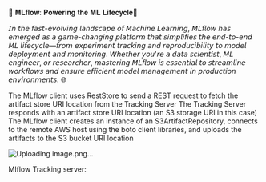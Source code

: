 🚀 𝐌𝐋𝐟𝐥𝐨𝐰: 𝐏𝐨𝐰𝐞𝐫𝐢𝐧𝐠 𝐭𝐡𝐞 𝐌𝐋 𝐋𝐢𝐟𝐞𝐜𝐲𝐜𝐥𝐞🚀



𝘐𝘯 𝘵𝘩𝘦 𝘧𝘢𝘴𝘵-𝘦𝘷𝘰𝘭𝘷𝘪𝘯𝘨 𝘭𝘢𝘯𝘥𝘴𝘤𝘢𝘱𝘦 𝘰𝘧 𝘔𝘢𝘤𝘩𝘪𝘯𝘦 𝘓𝘦𝘢𝘳𝘯𝘪𝘯𝘨, 𝘔𝘓𝘧𝘭𝘰𝘸 𝘩𝘢𝘴 𝘦𝘮𝘦𝘳𝘨𝘦𝘥 𝘢𝘴 𝘢 𝘨𝘢𝘮𝘦-𝘤𝘩𝘢𝘯𝘨𝘪𝘯𝘨 𝘱𝘭𝘢𝘵𝘧𝘰𝘳𝘮 𝘵𝘩𝘢𝘵 𝘴𝘪𝘮𝘱𝘭𝘪𝘧𝘪𝘦𝘴 𝘵𝘩𝘦 𝘦𝘯𝘥-𝘵𝘰-𝘦𝘯𝘥 𝘔𝘓 𝘭𝘪𝘧𝘦𝘤𝘺𝘤𝘭𝘦—𝘧𝘳𝘰𝘮 𝘦𝘹𝘱𝘦𝘳𝘪𝘮𝘦𝘯𝘵 𝘵𝘳𝘢𝘤𝘬𝘪𝘯𝘨 𝘢𝘯𝘥 𝘳𝘦𝘱𝘳𝘰𝘥𝘶𝘤𝘪𝘣𝘪𝘭𝘪𝘵𝘺 𝘵𝘰 𝘮𝘰𝘥𝘦𝘭 𝘥𝘦𝘱𝘭𝘰𝘺𝘮𝘦𝘯𝘵 𝘢𝘯𝘥 𝘮𝘰𝘯𝘪𝘵𝘰𝘳𝘪𝘯𝘨. 𝘞𝘩𝘦𝘵𝘩𝘦𝘳 𝘺𝘰𝘶'𝘳𝘦 𝘢 𝘥𝘢𝘵𝘢 𝘴𝘤𝘪𝘦𝘯𝘵𝘪𝘴𝘵, 𝘔𝘓 𝘦𝘯𝘨𝘪𝘯𝘦𝘦𝘳, 𝘰𝘳 𝘳𝘦𝘴𝘦𝘢𝘳𝘤𝘩𝘦𝘳, 𝘮𝘢𝘴𝘵𝘦𝘳𝘪𝘯𝘨 𝘔𝘓𝘧𝘭𝘰𝘸 𝘪𝘴 𝘦𝘴𝘴𝘦𝘯𝘵𝘪𝘢𝘭 𝘵𝘰 𝘴𝘵𝘳𝘦𝘢𝘮𝘭𝘪𝘯𝘦 𝘸𝘰𝘳𝘬𝘧𝘭𝘰𝘸𝘴 𝘢𝘯𝘥 𝘦𝘯𝘴𝘶𝘳𝘦 𝘦𝘧𝘧𝘪𝘤𝘪𝘦𝘯𝘵 𝘮𝘰𝘥𝘦𝘭 𝘮𝘢𝘯𝘢𝘨𝘦𝘮𝘦𝘯𝘵 𝘪𝘯 𝘱𝘳𝘰𝘥𝘶𝘤𝘵𝘪𝘰𝘯 𝘦𝘯𝘷𝘪𝘳𝘰𝘯𝘮𝘦𝘯𝘵𝘴. 🌐

The MLflow client uses RestStore to send a REST request to fetch the artifact store URI location from the Tracking Server
The Tracking Server responds with an artifact store URI location (an S3 storage URI in this case)
The MLflow client creates an instance of an S3ArtifactRepository, connects to the remote AWS host using the boto client libraries, and uploads the artifacts to the S3 bucket URI location


![Uploading image.png…]()


Mlflow Tracking server:

